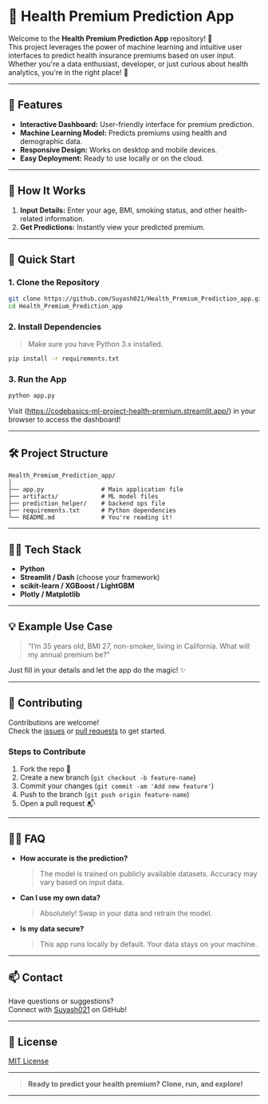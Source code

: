 # 🏥 Health Premium Prediction App

Welcome to the **Health Premium Prediction App** repository! 🚀  
This project leverages the power of machine learning and intuitive user interfaces to predict health insurance premiums based on user input. Whether you're a data enthusiast, developer, or just curious about health analytics, you're in the right place! 🎯

---

## 🌟 Features

- **Interactive Dashboard:** User-friendly interface for premium prediction.
- **Machine Learning Model:** Predicts premiums using health and demographic data.
- **Responsive Design:** Works on desktop and mobile devices.
- **Easy Deployment:** Ready to use locally or on the cloud.

---

## 🧐 How It Works

1. **Input Details:** Enter your age, BMI, smoking status, and other health-related information.
2. **Get Predictions:** Instantly view your predicted premium.

---

## 🚀 Quick Start

### 1. Clone the Repository

```bash
git clone https://github.com/Suyash021/Health_Premium_Prediction_app.git
cd Health_Premium_Prediction_app
```

### 2. Install Dependencies

> Make sure you have Python 3.x installed.

```bash
pip install -r requirements.txt
```

### 3. Run the App

```bash
python app.py
```

Visit (https://codebasics-ml-project-health-premium.streamlit.app/) in your browser to access the dashboard!

---

## 🛠️ Project Structure

```
Health_Premium_Prediction_app/
│
├── app.py                # Main application file
├── artifacts/            # ML model files
├── prediction_helper/    # backend ops file
├── requirements.txt      # Python dependencies
└── README.md             # You're reading it!
```

---

## 🧑‍💻 Tech Stack

- **Python**
- **Streamlit / Dash** (choose your framework)
- **scikit-learn / XGBoost / LightGBM**
- **Plotly / Matplotlib**

---

## 💡 Example Use Case

> “I’m 35 years old, BMI 27, non-smoker, living in California. What will my annual premium be?”

Just fill in your details and let the app do the magic! ✨

---

## 🤝 Contributing

Contributions are welcome!  
Check the [issues](https://github.com/Suyash021/Health_Premium_Prediction_app/issues) or [pull requests](https://github.com/Suyash021/Health_Premium_Prediction_app/pulls) to get started.

### Steps to Contribute

1. Fork the repo 🍴
2. Create a new branch (`git checkout -b feature-name`)
3. Commit your changes (`git commit -am 'Add new feature'`)
4. Push to the branch (`git push origin feature-name`)
5. Open a pull request 📬

---

## 🙋‍♂️ FAQ

- **How accurate is the prediction?**  
  > The model is trained on publicly available datasets. Accuracy may vary based on input data.

- **Can I use my own data?**  
  > Absolutely! Swap in your data and retrain the model.

- **Is my data secure?**  
  > This app runs locally by default. Your data stays on your machine.

---

## 📫 Contact

Have questions or suggestions?  
Connect with [Suyash021](https://github.com/Suyash021) on GitHub!

---

## 🌈 License

[MIT License](LICENSE)

---

> **Ready to predict your health premium? Clone, run, and explore!**

---
